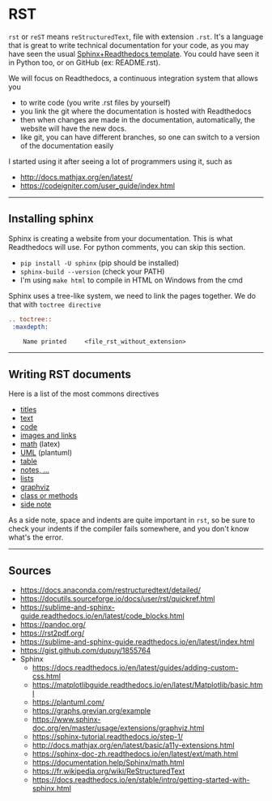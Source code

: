 # RST

`rst` or `reST` means `reStructuredText`, file with extension `.rst`. It's a language that is great to write technical documentation for your code, as you may have seen the usual [Sphinx+Readthedocs template](https://docs.readthedocs.io/en/stable/index.html). You could have seen it in Python too, or on GitHub (ex: README.rst). 

We will focus on Readthedocs, a continuous integration system that allows you

* to write code (you write .rst files by yourself)
* you link the git where the documentation is hosted with Readthedocs
* then when changes are made in the documentation, automatically, the website will have the new docs.
* like git, you can have different branches, so one can switch to a version of the documentation easily
  
I started using it after seeing a lot of programmers using it, such as

* <http://docs.mathjax.org/en/latest/>
* <https://codeigniter.com/user_guide/index.html>

<hr class="sl">

## Installing sphinx

Sphinx is creating a website from your documentation. This is what Readthedocs will use. For python comments, you can skip this section.

* `pip install -U sphinx` (pip should be installed)
* `sphinx-build --version` (check your PATH)
* I'm using `make html` to compile in HTML on Windows from the cmd

Sphinx uses a tree-like system, we need to link the pages together. We do that with `toctree directive`

```rest
.. toctree::
 :maxdepth:

    Name printed     <file_rst_without_extension>
```

<hr class="sr">

## Writing RST documents

Here is a list of the most commons directives

* [titles](syntax/titles.md)
* [text](syntax/text.md)
* [code](syntax/code.md)
* [images and links](syntax/images-and-links.md)
* [math](syntax/math.md) (latex)
* [UML](syntax/uml.md) (plantuml)
* [table](syntax/table.md)
* [notes, ...](syntax/special.md)
* [lists](syntax/lists.md)
* [graphviz](syntax/graphviz.md)
* [class or methods](syntax/class-or-methods.md)
* [side note](syntax/side-note.md)

As a side note, space and indents are quite important in `rst`, so be sure to check your indents if the compiler fails somewhere, and you don't know what's the error.

<hr class="sl">

## Sources

* <https://docs.anaconda.com/restructuredtext/detailed/>
* <https://docutils.sourceforge.io/docs/user/rst/quickref.html>
* <https://sublime-and-sphinx-guide.readthedocs.io/en/latest/code_blocks.html>
* <https://pandoc.org/>
* <https://rst2pdf.org/>
* <https://sublime-and-sphinx-guide.readthedocs.io/en/latest/index.html>
* <https://gist.github.com/dupuy/1855764>
* Sphinx
    * <https://docs.readthedocs.io/en/latest/guides/adding-custom-css.html>
    * <https://matplotlibguide.readthedocs.io/en/latest/Matplotlib/basic.html>
    * <https://plantuml.com/>
    * <https://graphs.grevian.org/example>
    * <https://www.sphinx-doc.org/en/master/usage/extensions/graphviz.html>
    * <https://sphinx-tutorial.readthedocs.io/step-1/>
    * <http://docs.mathjax.org/en/latest/basic/a11y-extensions.html>
    * <https://sphinx-doc-zh.readthedocs.io/en/latest/ext/math.html>
    * <https://documentation.help/Sphinx/math.html>
    * <https://fr.wikipedia.org/wiki/ReStructuredText>
    * <https://docs.readthedocs.io/en/stable/intro/getting-started-with-sphinx.html>